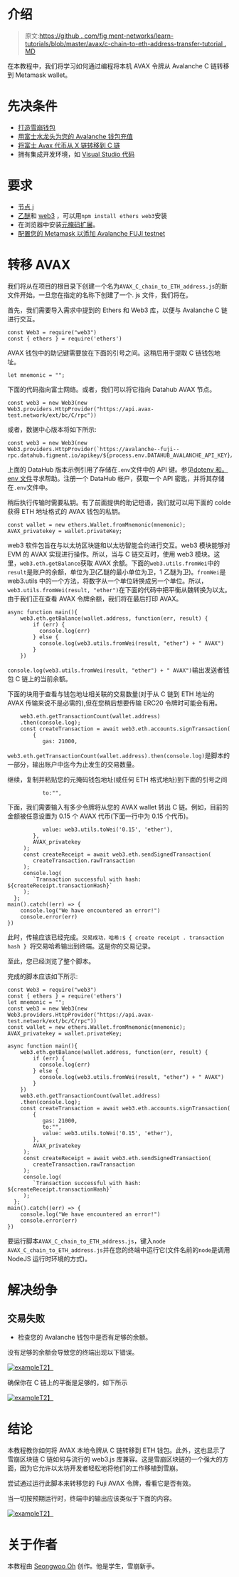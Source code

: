 # 介绍

> 原文:[https://github . com/fig ment-networks/learn-tutorials/blob/master/avax/c-chain-to-eth-address-transfer-tutorial . MD](https://github.com/figment-networks/learn-tutorials/blob/master/avalanche/avax-c-chain-to-eth-address-transfer-tutorial.md)

在本教程中，我们将学习如何通过编程将本机 AVAX 令牌从 Avalanche C 链转移到 Metamask wallet。

# 先决条件

*   [打造雪崩钱包](https://wallet.avax.network/create)
*   [用富士水龙头为您的 Avalanche 钱包充值](https://docs.avax.network/build/tutorials/platform/fuji-workflow#get-a-drip-from-the-fuji-faucet)
*   [将富士 Avax 代币从 X 链转移到 C 链](https://docs.avax.network/build/tutorials/platform/transfer-avax-between-x-chain-and-c-chain)
*   拥有集成开发环境，如 [Visual Studio 代码](https://code.visualstudio.com/download)

# 要求

*   [节点 j](https://nodejs.org/en)
*   [乙醚](https://docs.ethers.io/v5/)和 [web3](https://web3js.readthedocs.io/en/v1.5.2/) ，可以用`npm install ethers web3`安装
*   在浏览器中安装[元掩码扩展](https://metamask.io/download.html)。
*   [配置您的 Metamask 以添加 Avalanche FUJI testnet](https://docs.avax.network/build/tutorials/smart-contracts/deploy-a-smart-contract-on-avalanche-using-remix-and-metamask#step-1-setting-up-metamask)

# 转移 AVAX

我们将从在项目的根目录下创建一个名为`AVAX_C_chain_to_ETH_address.js`的新文件开始。一旦您在指定的名称下创建了一个. js 文件，我们将在。

首先，我们需要导入需求中提到的 Ethers 和 Web3 库，以便与 Avalanche C 链进行交互。

```
const Web3 = require("web3")
const { ethers } = require('ethers')
```

AVAX 钱包中的助记键需要放在下面的引号之间。这稍后用于提取 C 链钱包地址。

```
let mnemonic = "";
```

下面的代码指向富士网络。或者，我们可以将它指向 Datahub AVAX 节点。

```
const web3 = new Web3(new Web3.providers.HttpProvider("https://api.avax-test.network/ext/bc/C/rpc"))
```

或者，数据中心版本将如下所示:

```
const web3 = new Web3(new Web3.providers.HttpProvider(`https://avalanche--fuji--rpc.datahub.figment.io/apikey/${process.env.DATAHUB_AVALANCHE_API_KEY}/ext/bc/C/rpc`))
```

上面的 DataHub 版本示例引用了存储在`.env`文件中的 API 键。参见[dotenv 和。env 文件](https://docs.figment.io/network-documentation/extra-guides/dotenv-and-.env)寻求帮助。注册一个 DataHub 帐户，获取一个 API 密匙，并将其存储在`.env`文件中。

稍后执行传输时需要私钥。有了前面提供的助记短语，我们就可以用下面的 colde 获得 ETH 地址格式的 AVAX 钱包的私钥。

```
const wallet = new ethers.Wallet.fromMnemonic(mnemonic);
AVAX_privatekey = wallet.privateKey;
```

web3 软件包旨在与以太坊区块链和以太坊智能合约进行交互。web3 模块能够对 EVM 的 AVAX 实现进行操作。所以，当与 C 链交互时，使用 web3 模块。这里，`web3.eth.getBalance`获取 AVAX 余额。下面的`web3.utils.fromWei`中的`result`是账户的余额，单位为卫(乙醚的最小单位为卫，1 乙醚为卫)。`fromWei`是 web3.utils 中的一个方法，将数字从一个单位转换成另一个单位。所以，`web3.utils.fromWei(result, "ether")`在下面的代码中把平衡从魏转换为以太。由于我们正在查看 AVAX 令牌余额，我们将在最后打印 AVAX。

```
async function main(){
    web3.eth.getBalance(wallet.address, function(err, result) {    
        if (err) {
          console.log(err)
        } else {
          console.log(web3.utils.fromWei(result, "ether") + " AVAX")
        }
    })
```

`console.log(web3.utils.fromWei(result, "ether") + " AVAX")`输出发送者钱包 C 链上的当前余额。

下面的块用于查看与钱包地址相关联的交易数量(对于从 C 链到 ETH 地址的 AVAX 传输来说不是必需的),但在您稍后想要传输 ERC20 令牌时可能会有用。

```
    web3.eth.getTransactionCount(wallet.address)       
    .then(console.log);                                               
    const createTransaction = await web3.eth.accounts.signTransaction(           
        {
           gas: 21000,
```

`web3.eth.getTransactionCount(wallet.address).then(console.log)`是脚本的一部分，输出账户中迄今为止发生的交易数量。

继续，复制并粘贴您的元掩码钱包地址(或任何 ETH 格式地址)到下面的引号之间

```
           to:"",
```

下面，我们需要输入有多少令牌将从您的 AVAX wallet 转出 C 链。例如，目前的金额被任意设置为 0.15 个 AVAX 代币(下面一行中为 0.15 个代币)。

```
           value: web3.utils.toWei('0.15', 'ether'),     
        },
        AVAX_privatekey                                 
     );
     const createReceipt = await web3.eth.sendSignedTransaction(
        createTransaction.rawTransaction
     );
     console.log(
        `Transaction successful with hash: ${createReceipt.transactionHash}`
     );
  };
main().catch((err) => {
    console.log("We have encountered an error!")
    console.error(err)
})
```

此时，传输应该已经完成。`交易成功，哈希:$ { create receipt . transaction hash } `将交易哈希输出到终端。这是你的交易记录。

至此，您已经浏览了整个脚本。

完成的脚本应该如下所示:

```
const Web3 = require("web3")
const { ethers } = require('ethers')
let mnemonic = "";
const web3 = new Web3(new Web3.providers.HttpProvider("https://api.avax-test.network/ext/bc/C/rpc"))
const wallet = new ethers.Wallet.fromMnemonic(mnemonic);
AVAX_privatekey = wallet.privateKey;

async function main(){
    web3.eth.getBalance(wallet.address, function(err, result) {    
        if (err) {
          console.log(err)
        } else {
          console.log(web3.utils.fromWei(result, "ether") + " AVAX")
        }
    })
    web3.eth.getTransactionCount(wallet.address)       
    .then(console.log);                                               
    const createTransaction = await web3.eth.accounts.signTransaction(           
        {
           gas: 21000,
           to:"",
           value: web3.utils.toWei('0.15', 'ether'),     
        },
        AVAX_privatekey                                 
     );
     const createReceipt = await web3.eth.sendSignedTransaction(
        createTransaction.rawTransaction
     );
     console.log(
        `Transaction successful with hash: ${createReceipt.transactionHash}`
     );
  };
main().catch((err) => {
    console.log("We have encountered an error!")
    console.error(err)
})
```

要运行脚本`AVAX_C_chain_to_ETH_address.js`，键入`node AVAX_C_chain_to_ETH_address.js`并在您的终端中运行它(文件名前的`node`是调用 NodeJS 运行时环境的方式)。

# 解决纷争

## 交易失败

*   检查您的 Avalanche 钱包中是否有足够的余额。

没有足够的余额会导致您的终端出现以下错误。

[![example](../Images/7be416282cdd84b100635373934127b8.png)T2】](https://camo.githubusercontent.com/bb821ce53d5d54794aa9bd78b30e85f4783352f31e6eaed729226a81bf0f75c9/68747470733a2f2f692e696d6775722e636f6d2f4a68326136596c2e706e67)

确保你在 C 链上的平衡是足够的，如下所示

[![example](../Images/f62d3ff258d55a0b0ead4f990fce33c5.png)T2】](https://camo.githubusercontent.com/d32f68bf9aebac1818e652bdfaff13374a4d176b6e2104d8b9b6a4d84a11bc19/68747470733a2f2f692e696d6775722e636f6d2f643251464255302e706e67)

# 结论

本教程教你如何将 AVAX 本地令牌从 C 链转移到 ETH 钱包。此外，这也显示了雪崩区块链 C 链如何与流行的 web3.js 库兼容。这是雪崩区块链的一个强大的方面，因为它允许以太坊开发者轻松地将他们的工作移植到雪崩。

尝试通过运行此脚本来转移您的 Fuji AVAX 令牌，看看它是否有效。

当一切按预期运行时，终端中的输出应该类似于下面的内容。

[![example](../Images/7f13c2377f72c90e1ef64f5dcf8e23fc.png)T2】](https://camo.githubusercontent.com/42bb06f451a31037ec0d8c48c1f4d0d2e9b03efea40cfb2b9ac112e1d8dfd3a3/68747470733a2f2f692e696d6775722e636f6d2f7972366e6b746f2e706e67)

# 关于作者

本教程由 [Seongwoo Oh](https://github.com/blackwidoq) 创作。他是学生，雪崩新手。